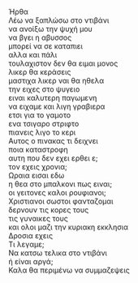 Ήρθα \
Λέω να ξαπλώσω στο ντιβάνι \
να ανοίξω την ψυχή μου \
να βγει η αβυσσος \
μπορεί να σε καταπιει \
αλλα και πάλι \
τουλαχιστον δεν θα ειμαι μονος \
λικερ θα κεράσεις \
μαστιχα λικερ ναι θα ηθελα \
την ειχες στο ψυγειο \
ειναι καλυτερη παγωμενη \
να ειχαμε και λιγη γραβιερα \
ετσι για το γαμοτο \
ενα τσιγαρο στριφτο \
πιανεις λιγο το κερι \
Αυτος ο πινακας τι δειχνει \
ποια καταστροφη \
αυτη που δεν εχει ερθει ε; \
τον εχεις χρονια; \
Ωραια εισαι εδω \
η θεα στο μπαλκονι πως ειναι; \
οι γειτονες καλοι ρουφιανοι; \
Χριστιανοι σωστοι φανταζομαι \
δερνουν τις κορες τους \
τις γυναικες τους \
και ολοι μαζι την κυριακη εκκλησια \
Δροσια εχεις \
Τι λεγαμε; \
Να κατσω τελικα στο ντιβάνι \
ή είναι αργά; \
Καλα θα περιμένω να συμμαζεψεις
